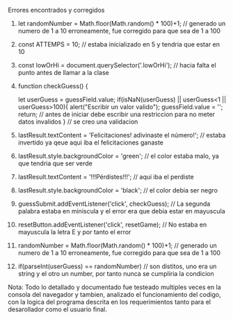 Errores encontrados y corregidos

1) let randomNumber = Math.floor(Math.random() * 100)+1; // generado un numero de 1 a 10 erroneamente, fue corregido para que sea de 1  a 100

2) const ATTEMPS = 10; // estaba inicializado en 5 y tendria que estar en 10

3) const lowOrHi = document.querySelector('.lowOrHi'); // hacia falta el punto antes de llamar a la clase

4) function checkGuess() {

    let userGuess = guessField.value;
    if(isNaN(userGuess) || userGuess<1 || userGuess>100){
      alert("Escribir un valor valido");
      guessField.value = '';
      return; // antes de iniciar debe escribir una restriccion para no meter datos invalidos
    } // se creo una validacion

5) lastResult.textContent = 'Felicitaciones! adivinaste el número!'; // estaba invertido ya qeue aqui iba el felicitaciones ganaste

6) lastResult.style.backgroundColor = 'green'; // el color estaba malo, ya que tendria que ser verde

7) lastResult.textContent = '!!!Pérdistes!!!'; // aqui iba el perdiste

8)  lastResult.style.backgroundColor = 'black'; // el color debia ser negro

9) guessSubmit.addEventListener('click', checkGuess); // La segunda palabra estaba en miniscula y el error era que debia estar en mayuscula

10) resetButton.addEventListener('click', resetGame); // No estaba en mayuscula la letra E y por tanto el error

11) randomNumber = Math.floor(Math.random() * 100)+1;  // generado un numero de 1 a 10 erroneamente, fue corregido para que sea de 1  a 100

12) if(parseInt(userGuess) == randomNumber) // son distitos, uno era un string y el otro un number, por tanto nunca se cumpliria la condicion

Nota: Todo lo detallado y documentado fue testeado multiples veces en la consola del navegador y tambien, analizado el funcionamiento del codigo, con la logica del programa descrita en los requerimientos tanto para el desarollador como el usuario final.